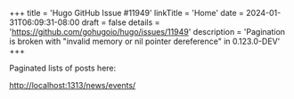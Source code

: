 +++
title = 'Hugo GitHub Issue #11949'
linkTitle = 'Home'
date = 2024-01-31T06:09:31-08:00
draft = false
details = 'https://github.com/gohugoio/hugo/issues/11949'
description = 'Pagination is broken with "invalid memory or nil pointer dereference" in 0.123.0-DEV'
+++

Paginated lists of posts here:

<http://localhost:1313/news/events/>
